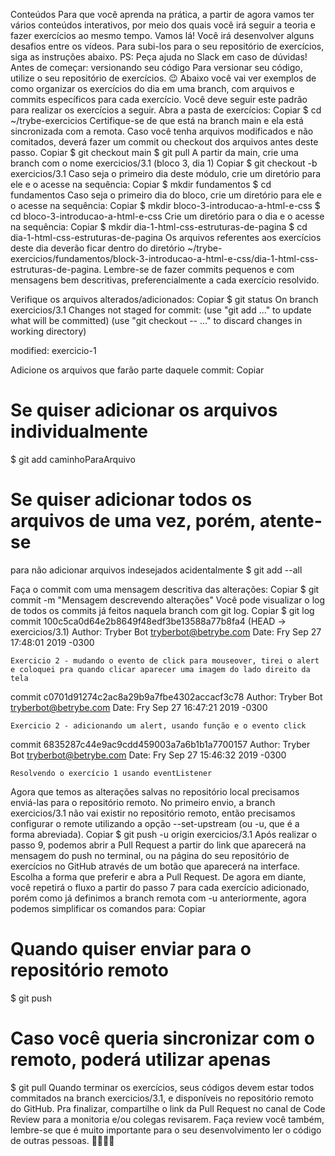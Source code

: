Conteúdos
Para que você aprenda na prática, a partir de agora vamos ter vários conteúdos interativos, por meio dos quais você irá seguir a teoria e fazer exercícios ao mesmo tempo. Vamos lá!
Você irá desenvolver alguns desafios entre os vídeos. Para subi-los para o seu repositório de exercícios, siga as instruções abaixo.
PS: Peça ajuda no Slack em caso de dúvidas!
Antes de começar: versionando seu código
Para versionar seu código, utilize o seu repositório de exercícios. 😉
Abaixo você vai ver exemplos de como organizar os exercícios do dia em uma branch, com arquivos e commits específicos para cada exercício. Você deve seguir este padrão para realizar os exercícios a seguir.
Abra a pasta de exercícios:
Copiar
$ cd ~/trybe-exercicios
Certifique-se de que está na branch main e ela está sincronizada com a remota. Caso você tenha arquivos modificados e não comitados, deverá fazer um commit ou checkout dos arquivos antes deste passo.
Copiar
$ git checkout main
$ git pull
A partir da main, crie uma branch com o nome exercicios/3.1 (bloco 3, dia 1)
Copiar
$ git checkout -b exercicios/3.1
Caso seja o primeiro dia deste módulo, crie um diretório para ele e o acesse na sequência:
Copiar
$ mkdir fundamentos
$ cd fundamentos
Caso seja o primeiro dia do bloco, crie um diretório para ele e o acesse na sequência:
Copiar
$ mkdir bloco-3-introducao-a-html-e-css
$ cd bloco-3-introducao-a-html-e-css
Crie um diretório para o dia e o acesse na sequência:
Copiar
$ mkdir dia-1-html-css-estruturas-de-pagina
$ cd dia-1-html-css-estruturas-de-pagina
Os arquivos referentes aos exercícios deste dia deverão ficar dentro do diretório ~/trybe-exercicios/fundamentos/block-3-introducao-a-html-e-css/dia-1-html-css-estruturas-de-pagina. Lembre-se de fazer commits pequenos e com mensagens bem descritivas, preferencialmente a cada exercício resolvido.

Verifique os arquivos alterados/adicionados:
Copiar
$ git status
On branch exercicios/3.1
Changes not staged for commit:
  (use "git add <file>..." to update what will be committed)
  (use "git checkout -- <file>..." to discard changes in working directory)

  modified:   exercicio-1

Adicione os arquivos que farão parte daquele commit:
Copiar
# Se quiser adicionar os arquivos individualmente
$ git add caminhoParaArquivo

# Se quiser adicionar todos os arquivos de uma vez, porém, atente-se
para não adicionar arquivos indesejados acidentalmente
$ git add --all

Faça o commit com uma mensagem descritiva das alterações:
Copiar
$ git commit -m "Mensagem descrevendo alterações"
Você pode visualizar o log de todos os commits já feitos naquela branch com git log.
Copiar
$ git log
commit 100c5ca0d64e2b8649f48edf3be13588a77b8fa4 (HEAD -> exercicios/3.1)
Author: Tryber Bot <tryberbot@betrybe.com>
Date:   Fry Sep 27 17:48:01 2019 -0300

    Exercicio 2 - mudando o evento de click para mouseover, tirei o alert e coloquei pra quando clicar aparecer uma imagem do lado direito da tela

commit c0701d91274c2ac8a29b9a7fbe4302accacf3c78
Author: Tryber Bot <tryberbot@betrybe.com>
Date:   Fry Sep 27 16:47:21 2019 -0300

    Exercicio 2 - adicionando um alert, usando função e o evento click

commit 6835287c44e9ac9cdd459003a7a6b1b1a7700157
Author: Tryber Bot <tryberbot@betrybe.com>
Date:   Fry Sep 27 15:46:32 2019 -0300

    Resolvendo o exercício 1 usando eventListener
Agora que temos as alterações salvas no repositório local precisamos enviá-las para o repositório remoto. No primeiro envio, a branch exercicios/3.1 não vai existir no repositório remoto, então precisamos configurar o remote utilizando a opção --set-upstream (ou -u, que é a forma abreviada).
Copiar
$ git push -u origin exercicios/3.1
Após realizar o passo 9, podemos abrir a Pull Request a partir do link que aparecerá na mensagem do push no terminal, ou na página do seu repositório de exercícios no GitHub através de um botão que aparecerá na interface. Escolha a forma que preferir e abra a Pull Request. De agora em diante, você repetirá o fluxo a partir do passo 7 para cada exercício adicionado, porém como já definimos a branch remota com -u anteriormente, agora podemos simplificar os comandos para:
Copiar
# Quando quiser enviar para o repositório remoto
$ git push

# Caso você queria sincronizar com o remoto, poderá utilizar apenas
$ git pull
Quando terminar os exercícios, seus códigos devem estar todos commitados na branch exercicios/3.1, e disponíveis no repositório remoto do GitHub. Pra finalizar, compartilhe o link da Pull Request no canal de Code Review para a monitoria e/ou colegas revisarem. Faça review você também, lembre-se que é muito importante para o seu desenvolvimento ler o código de outras pessoas. 🤜🏼🤛🏼
